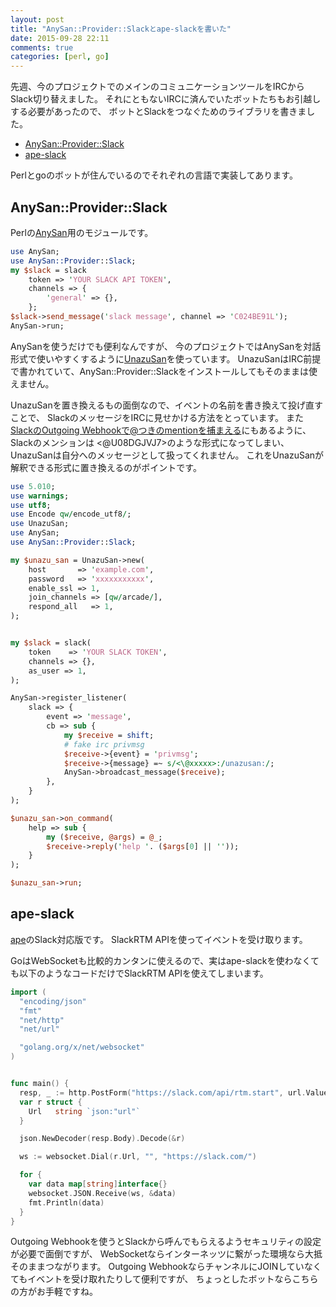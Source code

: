 ```yaml
---
layout: post
title: "AnySan::Provider::Slackとape-slackを書いた"
date: 2015-09-28 22:11
comments: true
categories: [perl, go]
---
```


先週、今のプロジェクトでのメインのコミュニケーションツールをIRCからSlack切り替えました。
それにともないIRCに済んでいたボットたちもお引越しする必要があったので、
ボットとSlackをつなぐためのライブラリを書きました。

- [AnySan::Provider::Slack](https://metacpan.org/release/AnySan-Provider-Slack)
- [ape-slack](https://github.com/shogo82148/ape-slack)

Perlとgoのボットが住んでいるのでそれぞれの言語で実装してあります。

<!-- More -->

## AnySan::Provider::Slack

Perlの[AnySan](https://metacpan.org/pod/AnySan)用のモジュールです。

``` perl
use AnySan;
use AnySan::Provider::Slack;
my $slack = slack
    token => 'YOUR SLACK API TOKEN',
    channels => {
        'general' => {},
    };
$slack->send_message('slack message', channel => 'C024BE91L');
AnySan->run;
```

AnySanを使うだけでも便利なんですが、
今のプロジェクトではAnySanを対話形式で使いやすくするように[UnazuSan](http://www.songmu.jp/riji/entry/2013-09-09-unazusan.html)を使っています。
UnazuSanはIRC前提で書かれていて、AnySan::Provider::Slackをインストールしてもそのままは使えません。

UnazuSanを置き換えるもの面倒なので、イベントの名前を書き換えて投げ直すことで、
SlackのメッセージをIRCに見せかける方法をとっています。
また[SlackのOutgoing Webhookで@つきのmentionを捕まえる](https://beatsync.net/main/log20150926.html)にもあるように、
Slackのメンションは &lt;@U08DGJVJ7&gt;のような形式になってしまい、UnazuSanは自分へのメッセージとして扱ってくれません。
これをUnazuSanが解釈できる形式に置き換えるのがポイントです。

``` perl
use 5.010;
use warnings;
use utf8;
use Encode qw/encode_utf8/;
use UnazuSan;
use AnySan;
use AnySan::Provider::Slack;

my $unazu_san = UnazuSan->new(
    host       => 'example.com',
    password   => 'xxxxxxxxxxx',
    enable_ssl => 1,
    join_channels => [qw/arcade/],
    respond_all   => 1,
);


my $slack = slack(
    token    => 'YOUR SLACK TOKEN',
    channels => {},
    as_user => 1,
);

AnySan->register_listener(
    slack => {
        event => 'message',
        cb => sub {
            my $receive = shift;
            # fake irc privmsg
            $receive->{event} = 'privmsg';
            $receive->{message} =~ s/<\@xxxxx>:/unazusan:/;
            AnySan->broadcast_message($receive);
        },
    }
);

$unazu_san->on_command(
    help => sub {
        my ($receive, @args) = @_;
        $receive->reply('help '. ($args[0] || ''));
    }
);

$unazu_san->run;
```


## ape-slack

[ape](https://github.com/m0t0k1ch1/ape)のSlack対応版です。
SlackRTM APIを使ってイベントを受け取ります。

GoはWebSocketも比較的カンタンに使えるので、実はape-slackを使わなくても以下のようなコードだけでSlackRTM APIを使えてしまいます。

``` go
import (
  "encoding/json"
  "fmt"
  "net/http"
  "net/url"

  "golang.org/x/net/websocket"
)


func main() {
  resp, _ := http.PostForm("https://slack.com/api/rtm.start", url.Values{"token": {"YOUR SLACK TOKEN"}})
  var r struct {
    Url   string `json:"url"`
  }

  json.NewDecoder(resp.Body).Decode(&r)

  ws := websocket.Dial(r.Url, "", "https://slack.com/")

  for {
    var data map[string]interface{}
    websocket.JSON.Receive(ws, &data)
    fmt.Println(data)
  }
}
```

Outgoing Webhookを使うとSlackから呼んでもらえるようセキュリティの設定が必要で面倒ですが、
WebSocketならインターネッツに繋がった環境なら大抵そのままつながります。
Outgoing WebhookならチャンネルにJOINしていなくてもイベントを受け取れたりして便利ですが、
ちょっとしたボットならこちらの方がお手軽ですね。
